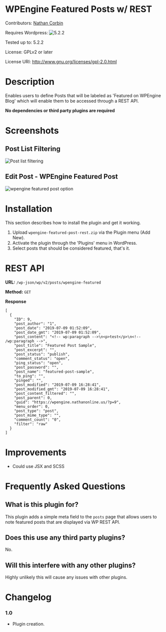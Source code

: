 WPEngine Featured Posts w/ REST
============

Contributors: [Nathan Corbin](http://nathanonline.us)

Requires Wordpress: ![5.2.2](https://wordpress.org/download)

Tested up to: 5.2.2

License: GPLv2 or later

License URI: http://www.gnu.org/licenses/gpl-2.0.html

Description
============

Enables users to define Posts that will be labeled as 'Featured on WPEngine Blog' which will enable them to be accessed through a REST API.

**No dependencies or third party plugins are required**

Screenshots
============

Post List Filtering
------------
![Post list filtering](https://puu.sh/DQSwQ/5966f256fe.png)

Edit Post - WPEngine Featured Post
------------
![wpengine featured post option](https://puu.sh/DQSwA/5d2038f73d.png)


Installation
============

This section describes how to install the plugin and get it working.

1. Upload `wpengine-featured-post-rest.zip` via the Plugin menu (Add New).
2. Activate the plugin through the 'Plugins' menu in WordPress.
3. Select posts that should be considered featured, that's it.

REST API
============

**URL:** ``/wp-json/wp/v2/posts/wpengine-featured``

**Method:** ``GET``

**Response**
```
[
  {
    "ID": 9,
    "post_author": "1",
    "post_date": "2019-07-09 01:52:09",
    "post_date_gmt": "2019-07-09 01:52:09",
    "post_content": "<!-- wp:paragraph -->\n<p>test</p>\n<!-- /wp:paragraph -->",
    "post_title": "Featured Post Sample",
    "post_excerpt": "",
    "post_status": "publish",
    "comment_status": "open",
    "ping_status": "open",
    "post_password": "",
    "post_name": "featured-post-sample",
    "to_ping": "",
    "pinged": "",
    "post_modified": "2019-07-09 16:28:41",
    "post_modified_gmt": "2019-07-09 16:28:41",
    "post_content_filtered": "",
    "post_parent": 0,
    "guid": "https://wpengine.nathanonline.us/?p=9",
    "menu_order": 0,
    "post_type": "post",
    "post_mime_type": "",
    "comment_count": "0",
    "filter": "raw"
  }
]
```

Improvements
============

- Could use JSX and SCSS

Frequently Asked Questions
============

What is this plugin for?
------------

This plugin adds a simple meta field to the `posts` page that allows users to note featured posts that are displayed via WP REST API.

Does this use any third party plugins?
------------

No.

Will this interfere with any other plugins?
------------

Highly unlikely this will cause any issues with other plugins.

Changelog
============

### 1.0
* Plugin creation.
